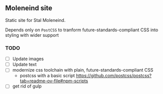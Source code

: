 ## Moleneind site

Static site for Stal Moleneind.

Depends only on `PostCSS` to tranform future-standards-compliant CSS into styling with wider support

### TODO
 - [ ] Update images
 - [ ] Update text
 - [ ] modernize css toolchain with plain, future-standards-compliant CSS
    - postcss with a basic script https://github.com/postcss/postcss?tab=readme-ov-file#npm-scripts
 - [ ] get rid of gulp